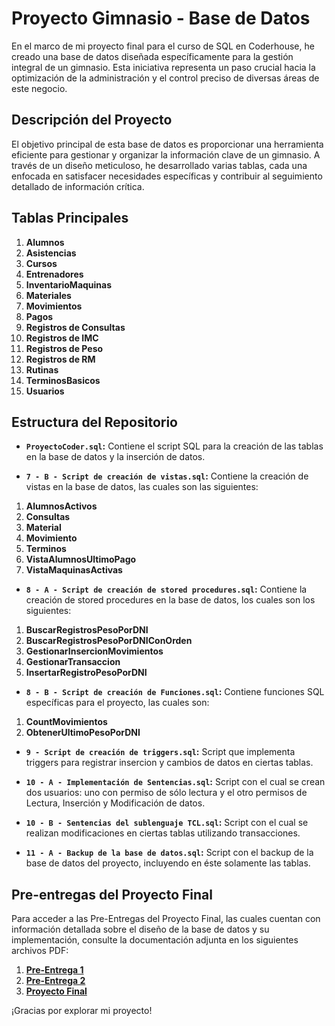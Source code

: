 # Proyecto Gimnasio - Base de Datos

En el marco de mi proyecto final para el curso de SQL en Coderhouse, he creado una base de datos diseñada específicamente para la gestión integral de un gimnasio. Esta iniciativa representa un paso crucial hacia la optimización de la administración y el control preciso de diversas áreas de este negocio.

## Descripción del Proyecto

El objetivo principal de esta base de datos es proporcionar una herramienta eficiente para gestionar y organizar la información clave de un gimnasio. A través de un diseño meticuloso, he desarrollado varias tablas, cada una enfocada en satisfacer necesidades específicas y contribuir al seguimiento detallado de información crítica.

## Tablas Principales

1. **Alumnos**
2. **Asistencias**
3. **Cursos**
4. **Entrenadores**
5. **InventarioMaquinas**
6. **Materiales**
7. **Movimientos**
8. **Pagos**
9. **Registros de Consultas**
10. **Registros de IMC**
11. **Registros de Peso**
12. **Registros de RM**
13. **Rutinas**
14. **TerminosBasicos**
15. **Usuarios**

## Estructura del Repositorio

- **`ProyectoCoder.sql`:** Contiene el script SQL para la creación de las tablas en la base de datos y la inserción de datos.

- **`7 - B - Script de creación de vistas.sql`:** Contiene la creación de vistas en la base de datos, las cuales son las siguientes: 
1. **AlumnosActivos**
2. **Consultas**
3. **Material**
4. **Movimiento**
5. **Terminos**
6. **VistaAlumnosUltimoPago**
7. **VistaMaquinasActivas**

- **`8 - A - Script de creación de stored procedures.sql`:** Contiene la creación de stored procedures en la base de datos, los cuales son los siguientes: 
1. **BuscarRegistrosPesoPorDNI**
2. **BuscarRegistrosPesoPorDNIConOrden**
3. **GestionarInsercionMovimientos**
4. **GestionarTransaccion**
5. **InsertarRegistroPesoPorDNI**

- **`8 - B - Script de creación de Funciones.sql`:** Contiene funciones SQL específicas para el proyecto, las cuales son: 
1. **CountMovimientos**
2. **ObtenerUltimoPesoPorDNI**

- **`9 - Script de creación de triggers.sql`:** Script que implementa triggers para registrar insercion y cambios de datos en ciertas tablas.

- **`10 - A - Implementación de Sentencias.sql`:** Script con el cual se crean dos usuarios: uno con permiso de sólo lectura y el otro permisos de Lectura, Inserción y Modificación de datos.

- **`10 - B - Sentencias del sublenguaje TCL.sql`:** Script con el cual se realizan modificaciones en ciertas tablas utilizando transacciones.

- **`11 - A - Backup de la base de datos.sql`:** Script con el backup de la base de datos del proyecto, incluyendo en éste solamente las tablas.


## Pre-entregas del Proyecto Final

Para acceder a las Pre-Entregas del Proyecto Final, las cuales cuentan con información detallada sobre el diseño de la base de datos y su implementación, consulte la documentación adjunta en los siguientes archivos PDF:

1. **[Pre-Entrega 1](https://docs.google.com/document/d/1msX8u_Xc83Zj-JVa2dURqtcH3dKcBjHX/edit?usp=sharing&ouid=113864567810544868681&rtpof=true&sd=true)**
2. **[Pre-Entrega 2](https://docs.google.com/document/d/16YlD9URnvxOpOLftrEv61Av6-UKGgP3aC1ugYcx2j0c/edit?usp=sharing)**
3. **[Proyecto Final](https://docs.google.com/document/d/1w8o1piL9l9cTHegAIKH_GGjERrHknMQ7cjMpNpO077U/edit?usp=sharing)** 


¡Gracias por explorar mi proyecto! 

